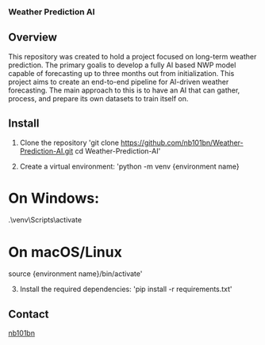 ### Weather Prediction AI

## Overview

This repository was created to hold a project focused on long-term weather prediction. 
The primary goalis to develop a fully AI based NWP model capable of forecasting up to
three months out from initialization. This project aims to create an end-to-end pipeline
for AI-driven weather forecasting. The main approach to this is to have an AI that can
gather, process, and prepare its own datasets to train itself on.

## Install
1. Clone the repository
'git clone https://github.com/nb101bn/Weather-Prediction-AI.git
 cd Weather-Prediction-AI'

2. Create a virtual environment:
'python -m venv {environment name}
 # On Windows:
 .\venv\Scripts\activate
 # On macOS/Linux
 source {environment name}/bin/activate'
 
3. Install the required dependencies:
'pip install -r requirements.txt'

## Contact
[nb101bn](https://github.com/nb101bn)